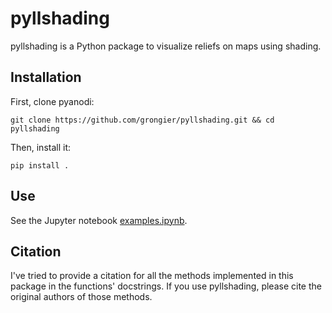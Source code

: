 # pyllshading

pyllshading is a Python package to visualize reliefs on maps using shading.

## Installation

First, clone pyanodi:

    git clone https://github.com/grongier/pyllshading.git && cd pyllshading

Then, install it:

    pip install .

## Use

See the Jupyter notebook [examples.ipynb](examples.ipynb).

## Citation

I've tried to provide a citation for all the methods implemented in this package in the functions' docstrings. If you use pyllshading, please cite the original authors of those methods.
